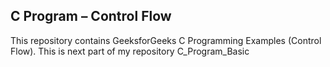 
## C Program – Control Flow

This repository contains GeeksforGeeks C Programming Examples (Control Flow). This is next part of my repository C_Program_Basic


